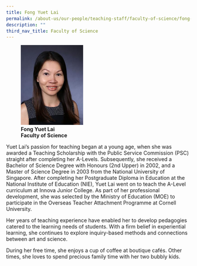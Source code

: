 ```yaml
---
title: Fong Yuet Lai
permalink: /about-us/our-people/teaching-staff/faculty-of-science/fong-yuet-lai/
description: ""
third_nav_title: Faculty of Science
---
```

<figure>
<img style="width:40%" src="/images/img_5932-fong-yuet-lai21769552fed369fba7eaff0000314707.jpg">
<figcaption> <strong>Fong Yuet Lai<br>
Faculty of Science</strong>
</figcaption>
</figure>

Yuet Lai’s passion for teaching began at a young age, when she was awarded a Teaching Scholarship with the Public Service Commission (PSC) straight after completing her A-Levels. Subsequently, she received a Bachelor of Science Degree with Honours (2nd Upper) in 2002, and a Master of Science Degree in 2003 from the National University of Singapore. After completing her Postgraduate Diploma in Education at the National Institute of Education (NIE), Yuet Lai went on to teach the A-Level curriculum at Innova Junior College. As part of her professional development, she was selected by the Ministry of Education (MOE) to participate in the Overseas Teacher Attachment Programme at Cornell University.

  

Her years of teaching experience have enabled her to develop pedagogies catered to the learning needs of students. With a firm belief in experiential learning, she continues to explore inquiry-based methods and connections between art and science.

  

During her free time, she enjoys a cup of coffee at boutique cafés. Other times, she loves to spend precious family time with her two bubbly kids.